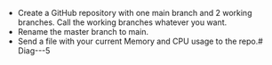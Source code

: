- Create a GitHub repository with one main branch and 2 working branches.  Call the working branches whatever you want.
- Rename the master branch to main.
- Send a file with your current Memory and CPU usage to the repo.# Diag---5
